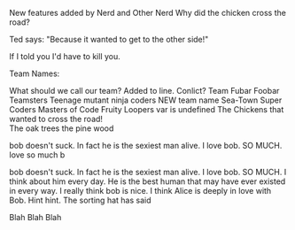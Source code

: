 New features added by Nerd and Other Nerd
Why did the chicken cross the road?

Ted says: "Because it wanted to get to the other side!" 

If I told you I'd have to kill you.

Team Names:

What should we call our team? Added to line. Conlict?
Team Fubar
Foobar Teamsters
Teenage mutant ninja coders
NEW team name 
Sea-Town Super Coders
Masters of Code
Fruity Loopers
var <teamName> is undefined
The Chickens that wanted to cross the road!     
The oak trees
the pine wood



bob doesn't suck. In fact he is the sexiest man alive. I love bob. SO MUCH. love so much b

bob doesn't suck. In fact he is the sexiest man alive. I love bob. SO MUCH. I think about him every day. He is the best human that may have ever existed in every way. I really think bob is nice.  I think Alice is deeply in love with Bob.  Hint hint.  The sorting hat has said




Blah Blah Blah
